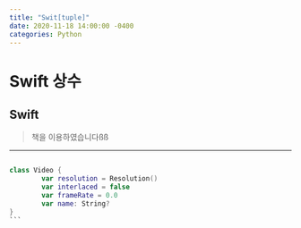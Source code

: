 ```yaml
---
title: "Swit[tuple]"
date: 2020-11-18 14:00:00 -0400
categories: Python
---
```


# Swift 상수

## Swift 

> 책을 이용하였습니다ßß
----------------

```Swift

class Video {
        var resolution = Resolution()
        var interlaced = false
        var frameRate = 0.0
        var name: String?
}
​```
